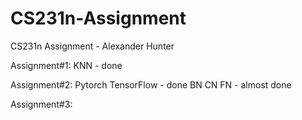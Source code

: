 # CS231n-Assignment
CS231n Assignment - Alexander Hunter

Assignment#1:
  KNN - done

Assignment#2:
  Pytorch TensorFlow - done
  BN CN FN - almost done
  
Assignment#3:
  
